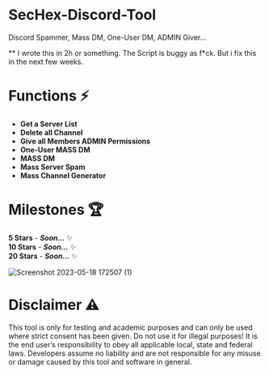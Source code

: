 # SecHex-Discord-Tool
Discord Spammer, Mass DM, One-User DM, ADMIN Giver...

** I wrote this in 2h or something. The Script is buggy as f*ck. But i fix this in the next few weeks. 

# Functions ⚡
+ **Get a Server List**                                   
+ **Delete all Channel**                       
+ **Give all Members ADMIN Permissions**                 
+ **One-User MASS DM**                      
+ **MASS DM**                                 
+ **Mass Server Spam**                                    
+ **Mass Channel Generator**                               

# Milestones 🏆
**5 Stars** - ***Soon...*** ✨                             
**10 Stars** - ***Soon...***  ✨                                                                
**20 Stars** - ***Soon...*** ✨  


![Screenshot 2023-05-18 172507 (1)](https://github.com/SecHex/SecHex-Discord-Tool/assets/96635023/ff8c2269-e60a-40f3-a77e-aca1d167ed78)

# Disclaimer ⚠️
This tool is only for testing and academic purposes and can only be used where strict consent has been given. Do not use it for illegal purposes! It is the end user’s responsibility to obey all applicable local, state and federal laws. Developers assume no liability and are not responsible for any misuse or damage caused by this tool and software in general.

